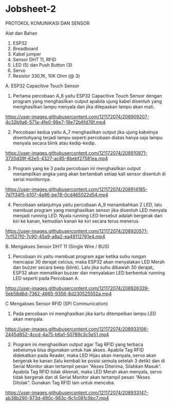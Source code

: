 # Jobsheet-2
PROTOKOL KOMUNIKASI DAN SENSOR


Alat dan Bahan
1) ESP32
2) Breadboard
3) Kabel jumper
4) Sensor DHT 11, RFID
5) LED (5) dan Push Button (3)
6) Servo
7) Resistor 330,1K, 10K Ohm (@ 3)



A. ESP32 Capacitive Touch Sensor


1. Pertama percobaan A_6 yaitu ESP32 Capacitive Touch Sensor dengan program yang menghasilkan output apabila ujung kabel disentuh yang menghasilkan lampu menyala dan jika dilepaskan lampu akan mati.

https://user-images.githubusercontent.com/121172074/208909207-4c32b9a6-571a-4fe0-98e7-18e72b6fd76f.mp4


2. Percobaan kedua yaitu A_7 menghasilkan output jika ujung kabelnya disentuhyang terjadi lampu seperti percobaan diatas hanya saja lampu menyala secara blink atau kedip-kedip.

https://user-images.githubusercontent.com/121172074/208910871-3720d39f-62e5-4327-ac85-8bebf27581ea.mp4


3. Program yang ke 3 pada percobaan ini menghasilkan output menampilkan angka yang akan bertambah setiap kali sensor disentuh di serial monitornya. 

https://user-images.githubusercontent.com/121172074/208914185-7d7f34f5-b107-4a96-be78-0cd465022d54.mp4


4. Percobaan selanjutnya yaitu percobaan A_9 menambahkan 2 LED, lalu membuat program yang menghasilkan sensor jika disentuh LED menyala menjadi running LED.
Nyala running LED tersebut adalah bergerak dari kiri ke kanan, kemudian kanan ke kiri secara terus menerus.

https://user-images.githubusercontent.com/121172074/208920571-7cf527f0-7c90-45a9-a8a2-ea49112761e4.mp4


B. Mengakses Sensor DHT 11 (Single Wire / BUS)

1. Percobaan ini yaitu membuat program agar ketika suhu rungan mencapai 30 derajat celcius, maka ESP32 akan menyalakan LED Merah dan buzzer secara beep (blink). Lalu jika suhu dibawah 30 derajat, ESP32 akan mematikan buzzer dan menyalakan LED berbentuk running LED seperti pada Percobaan A. 

https://user-images.githubusercontent.com/121172074/208926339-5eb58d6d-7362-4665-9356-8d230525552a.mp4


C Mengakses Sensor RFID (SPI Communication)

1. Pada percobaan ini menghasilkan jika kartu ditempelkan lampu LED akan menyala.

https://user-images.githubusercontent.com/121172074/208933106-2445d852-4ccd-4a75-b6a1-50789c3c5e51.mp4


2.  Program ini menghasilkan output agar Tag RFID yang terbaca sebelumya bisa digunakan untuk hak akses. Apabila Tag RFID didekatkan pada Reader, maka LED Hijau akan menyala, servo akan bergerak ke kanan (lalu kembali ke posisi semula setelah 3 detik) dan di Serial Monitor akan tertampil pesan “Akses Diterima, Silahkan Masuk”. Apabila Tag RFID tidak dikenali, maka LED Merah akan menyala, servo tidak bergerak dan di Serial Monitor akan tertampil pesan “Akses Ditolak”. Gunakan Tag RFID lain untuk mencoba.

https://user-images.githubusercontent.com/121172074/208933147-ab38b290-973d-490c-983c-9c1c081c9bc7.mp4
